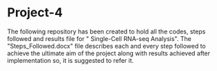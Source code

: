 # Project-4
The following repository has been created to hold all the codes, steps followed and results file for " Single-Cell RNA-seq Analysis". The "Steps_Followed.docx" file describes each and every step followed to achieve the ultimate aim of the project along with results achieved after implementation so, it is suggested to refer it. 
